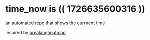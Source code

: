 # time_now is (( 1726635600316 ))

an automated repo that shows the currnent time

inspired by [breakingheatmap](https://github.com/breakingheatmap/breakingheatmap)